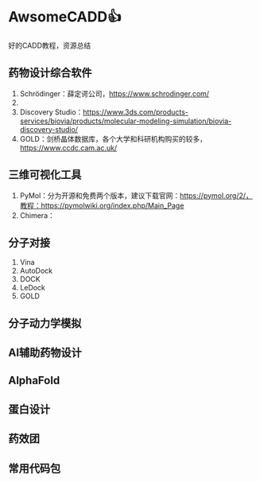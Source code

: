# AwsomeCADD👍
好的CADD教程，资源总结 
## 药物设计综合软件
1. Schrödinger：薛定谔公司，https://www.schrodinger.com/
  1. 
3. Discovery Studio：https://www.3ds.com/products-services/biovia/products/molecular-modeling-simulation/biovia-discovery-studio/
4. GOLD：剑桥晶体数据库，各个大学和科研机构购买的较多，https://www.ccdc.cam.ac.uk/

## 三维可视化工具
1. PyMol：分为开源和免费两个版本，建议下载官网：https://pymol.org/2/，教程：https://pymolwiki.org/index.php/Main_Page
2. Chimera：
## 分子对接
1. Vina
2. AutoDock
3. DOCK
4. LeDock
5. GOLD

## 分子动力学模拟

## AI辅助药物设计

## AlphaFold

## 蛋白设计

## 药效团

## 常用代码包
